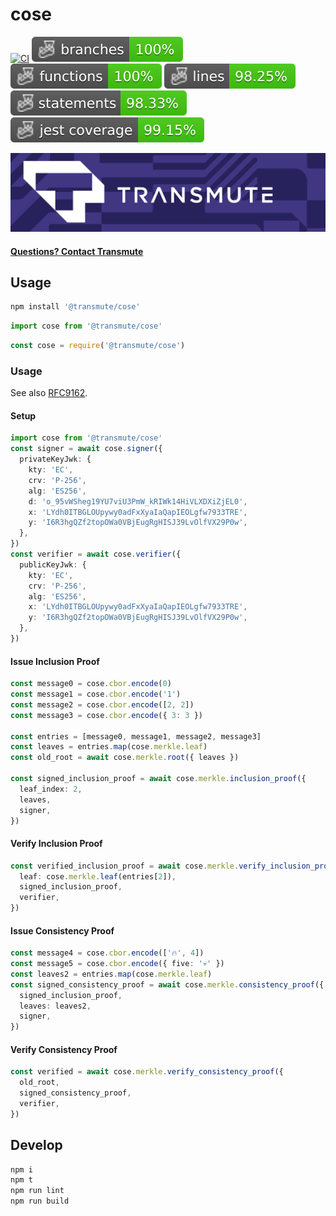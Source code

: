 # cose

[![CI](https://github.com/transmute-industries/cose/actions/workflows/ci.yml/badge.svg)](https://github.com/transmute-industries/cose/actions/workflows/ci.yml)
![Branches](./badges/coverage-branches.svg)
![Functions](./badges/coverage-functions.svg)
![Lines](./badges/coverage-lines.svg)
![Statements](./badges/coverage-statements.svg)
![Jest coverage](./badges/coverage-jest%20coverage.svg)

<!-- [![NPM](https://nodei.co/npm/@transmute/cose.png?mini=true)](https://npmjs.org/package/@transmute/cose) -->

<img src="./transmute-banner.png" />

#### [Questions? Contact Transmute](https://transmute.typeform.com/to/RshfIw?typeform-source=cose)

## Usage

```bash
npm install '@transmute/cose'
```

```ts
import cose from '@transmute/cose'
```

```js
const cose = require('@transmute/cose')
```

### Usage

See also [RFC9162](https://datatracker.ietf.org/doc/rfc9162/).

#### Setup

```ts
import cose from '@transmute/cose'
const signer = await cose.signer({
  privateKeyJwk: {
    kty: 'EC',
    crv: 'P-256',
    alg: 'ES256',
    d: 'o_95vWSheg19YU7viU3PmW_kRIWk14HiVLXDXiZjEL0',
    x: 'LYdh0ITBGLOUpywy0adFxXyaIaQapIEOLgfw7933TRE',
    y: 'I6R3hgQZf2topOWa0VBjEugRgHISJ39LvOlfVX29P0w',
  },
})
const verifier = await cose.verifier({
  publicKeyJwk: {
    kty: 'EC',
    crv: 'P-256',
    alg: 'ES256',
    x: 'LYdh0ITBGLOUpywy0adFxXyaIaQapIEOLgfw7933TRE',
    y: 'I6R3hgQZf2topOWa0VBjEugRgHISJ39LvOlfVX29P0w',
  },
})
```

#### Issue Inclusion Proof

```ts
const message0 = cose.cbor.encode(0)
const message1 = cose.cbor.encode('1')
const message2 = cose.cbor.encode([2, 2])
const message3 = cose.cbor.encode({ 3: 3 })

const entries = [message0, message1, message2, message3]
const leaves = entries.map(cose.merkle.leaf)
const old_root = await cose.merkle.root({ leaves })

const signed_inclusion_proof = await cose.merkle.inclusion_proof({
  leaf_index: 2,
  leaves,
  signer,
})
```

#### Verify Inclusion Proof

```ts
const verified_inclusion_proof = await cose.merkle.verify_inclusion_proof({
  leaf: cose.merkle.leaf(entries[2]),
  signed_inclusion_proof,
  verifier,
})
```

#### Issue Consistency Proof

```ts
const message4 = cose.cbor.encode(['🔥', 4])
const message5 = cose.cbor.encode({ five: '💀' })
const leaves2 = entries.map(cose.merkle.leaf)
const signed_consistency_proof = await cose.merkle.consistency_proof({
  signed_inclusion_proof,
  leaves: leaves2,
  signer,
})
```

#### Verify Consistency Proof

```ts
const verified = await cose.merkle.verify_consistency_proof({
  old_root,
  signed_consistency_proof,
  verifier,
})
```

## Develop

```bash
npm i
npm t
npm run lint
npm run build
```
